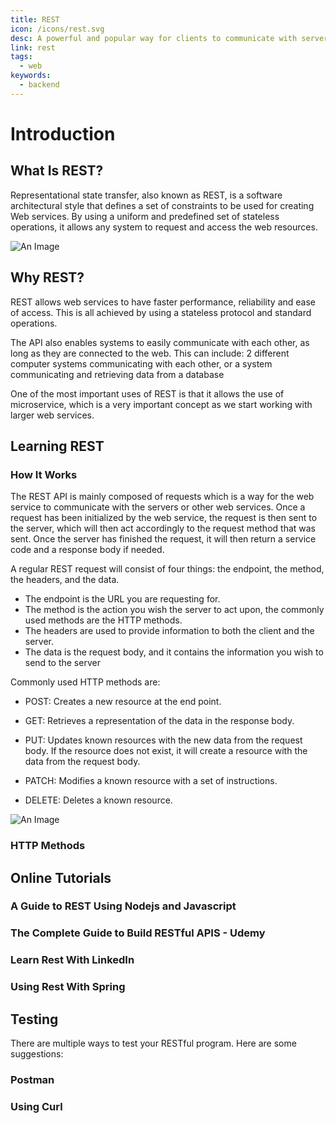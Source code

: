 ```yaml
---
title: REST
icon: /icons/rest.svg
desc: A powerful and popular way for clients to communicate with servers!
link: rest
tags:
  - web
keywords:
  - backend
---
```


# Introduction

## What Is REST?

Representational state transfer, also known as REST, is a software architectural
style that defines a set of constraints to be used for creating Web services. By
using a uniform and predefined set of stateless operations, it allows any system
to request and access the web resources.

![An Image](https://phpenthusiast.com/theme/assets/images/blog/what_is_rest_api.png)

<VideoContainer vid-src="https://www.youtube.com/embed/Q-BpqyOT3a8"></VideoContainer>

## Why REST?

REST allows web services to have faster performance, reliability and ease of
access. This is all achieved by using a stateless protocol and standard
operations.

The API also enables systems to easily communicate with each other, as long as
they are connected to the web. This can include: 2 different computer systems
communicating with each other, or a system communicating and retrieving data
from a database

One of the most important uses of REST is that it allows the use of
microservice, which is a very important concept as we start working with larger
web services.

## Learning REST

### How It Works

The REST API is mainly composed of requests which is a way for the web service
to communicate with the servers or other web services. Once a request has been
initialized by the web service, the request is then sent to the server, which
will then act accordingly to the request method that was sent. Once the server
has finished the request, it will then return a service code and a response body
if needed.

A regular REST request will consist of four things: the endpoint, the method,
the headers, and the data.

- The endpoint is the URL you are requesting for.
- The method is the action you wish the server to act upon, the commonly used
  methods are the HTTP methods.
- The headers are used to provide information to both the client and the server.
- The data is the request body, and it contains the information you wish to send
  to the server

Commonly used HTTP methods are:

- POST: Creates a new resource at the end point.

- GET: Retrieves a representation of the data in the response body.

- PUT: Updates known resources with the new data from the request body. If the
  resource does not exist, it will create a resource with the data from the
  request body.

- PATCH: Modifies a known resource with a set of instructions.

- DELETE: Deletes a known resource.

![An Image](https://miro.medium.com/max/2800/0*WQZTR7gIwhiIIbnh.png)

### HTTP Methods

<grid-1-x-2 :reversed="true" img-Src="https://upload.wikimedia.org/wikipedia/commons/thumb/5/5b/HTTP_logo.svg/1200px-HTTP_logo.svg.png" link="https://www.restapitutorial.com/lessons/httpmethods.html" button="Check it out!" desc="A further in-depth explanation of the individual HTTP Methods"></grid-1-x-2>

## Online Tutorials

### A Guide to REST Using Nodejs and Javascript

<grid-1-x-2 img-Src="https://peerbits-wpengine.netdna-ssl.com/wp-content/uploads/2019/10/rest-api-code-main.png" link="https://www.youtube.com/watch?v=pKd0Rpw7O48" button="Check it out!" desc="Learn to imeplement the REST API with NodeJS and Javascript"></grid-1-x-2>

### The Complete Guide to Build RESTful APIS - Udemy

<grid-1-x-2 :reversed="true" img-Src="https://adrianmejia.com/images/RESTfulAPIs_NodeJS__mongodb_large.png" link="https://www.udemy.com/course/nodejs-master-class/" button="Check it out!" desc="Follow a complete guide offered by Udemy to build a RESTful API using NodeJS"></grid-1-x-2>

### Learn Rest With LinkedIn

<grid-1-x-2 img-Src="https://cdn.lynda.com/course/651230/651230-637199637396278584-16x9.jpg" link="https://www.linkedin.com/learning/topics/apis" button="Check it out!" desc="Learn how to use the REST API on LinkedIn Learning. LinkedIn Learning is accessible to all UofT students!"></grid-1-x-2>

### Using Rest With Spring

<grid-1-x-2 :reversed="true" img-Src="https://spring.io/images/OG-Spring.png" link="https://spring.io/guides/tutorials/rest/" button="Check it out!" desc="Learn to create a RESTful service with the Spring framework!"></grid-1-x-2>

## Testing

There are multiple ways to test your RESTful program. Here are some suggestions:

### Postman

<grid-1-x-2 img-Src="https://blog.qualys.com/wp-content/uploads/2020/10/postman.jpg" link="https://www.postman.com/" button="Check it out!" desc="Postman will allow developers to freely test their APIs with an easy-to-use interface."></grid-1-x-2>

### Using Curl

<grid-1-x-2 :reversed="true" img-Src="https://daniel.haxx.se/blog/wp-content/uploads/2016/05/curl-symbol.png" link="https://idratherbewriting.com/learnapidoc/docapis_understand_curl.html" button="Check it out!" desc="CURL allows users to simply test APIs using the command line"></grid-1-x-2>
